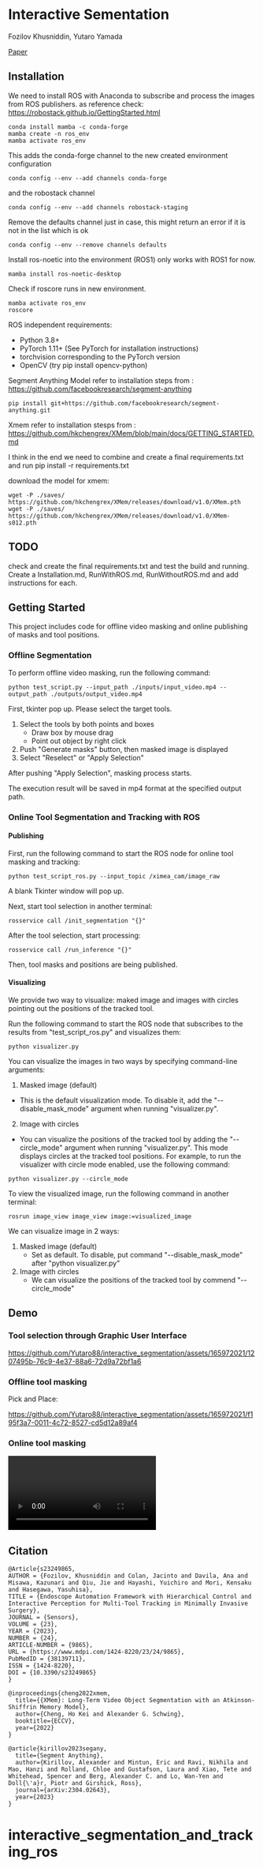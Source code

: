 # Interactive Sementation
Fozilov Khusniddin, Yutaro Yamada

[Paper](https://www.mdpi.com/1424-8220/23/24/9865)

## Installation
We need to install ROS with Anaconda to subscribe and process the images from ROS publishers. as reference check: https://robostack.github.io/GettingStarted.html

```
conda install mamba -c conda-forge
mamba create -n ros_env
mamba activate ros_env
```

This adds the conda-forge channel to the new created environment configuration 
```
conda config --env --add channels conda-forge
```

and the robostack channel

```
conda config --env --add channels robostack-staging
```

Remove the defaults channel just in case, this might return an error if it is not in the list which is ok
```
conda config --env --remove channels defaults
```

Install ros-noetic into the environment (ROS1) only works with ROS1 for now.
```
mamba install ros-noetic-desktop
```

Check if roscore runs in new environment.

```
mamba activate ros_env
roscore
```


ROS independent requirements:
- Python 3.8+
- PyTorch 1.11+ (See PyTorch for installation instructions)
- torchvision corresponding to the PyTorch version
- OpenCV (try pip install opencv-python)

Segment Anything Model refer to installation steps from : https://github.com/facebookresearch/segment-anything
```
pip install git+https://github.com/facebookresearch/segment-anything.git
```

Xmem refer to installation stesps from : https://github.com/hkchengrex/XMem/blob/main/docs/GETTING_STARTED.md

I think in the end we need to combine and create a final requirements.txt and run pip install -r requirements.txt

download the model for xmem: 
```
wget -P ./saves/ https://github.com/hkchengrex/XMem/releases/download/v1.0/XMem.pth
wget -P ./saves/ https://github.com/hkchengrex/XMem/releases/download/v1.0/XMem-s012.pth
```
## TODO
check and create the final requirements.txt and test the build and running.
Create a Installation.md, RunWithROS.md, RunWithoutROS.md and add instructions for each.

## Getting Started
This project includes code for offline video masking and online publishing of masks and tool positions.

### Offline Segmentation
To perform offline video masking, run the following command:
```
python test_script.py --input_path ./inputs/input_video.mp4 --output_path ./outputs/output_video.mp4
```
First, tkinter pop up. Please select the target tools.

1.  Select the tools by both points and boxes
    * Draw box by mouse drag 
    * Point out object by right click
1. Push "Generate masks" button, then masked image is displayed
1. Select "Reselect" or "Apply Selection"

After pushing "Apply Selection", masking process starts.

The execution result will be saved in mp4 format at the specified output path.

### Online Tool Segmentation and Tracking with ROS
#### Publishing
First, run the following command to start the ROS node for online tool masking and tracking:
```
python test_script_ros.py --input_topic /ximea_cam/image_raw
```
A blank Tkinter window will pop up.

Next, start tool selection in another terminal:
```
rosservice call /init_segmentation "{}"
```
After the tool selection, start processing:
```
rosservice call /run_inference "{}"
```
Then, tool masks and positions are being published.

#### Visualizing
We provide two way to visualize: maked image and images with circles pointing out the positions of the tracked tool.

Run the following command to start the ROS node that subscribes to the results from "test_script_ros.py" and visualizes them:
```
python visualizer.py
```
You can visualize the images in two ways by specifying command-line arguments:
1. Masked image (default)
* This is the default visualization mode. To disable it, add the "--disable_mask_mode" argument when running "visualizer.py".
2. Image with circles
* You can visualize the positions of the tracked tool by adding the "--circle_mode" argument when running "visualizer.py". This mode displays circles at the tracked tool positions.
For example, to run the visualizer with circle mode enabled, use the following command:
```
python visualizer.py --circle_mode
```
To view the visualized image, run the following command in another terminal:
```
rosrun image_view image_view image:=visualized_image
```
We can visualize image in 2 ways:
1. Masked image (default)
    * Set as default. To disable, put command "--disable_mask_mode" after "python visualizer.py"
1. Image with circles
    * We can visualize the positions of the tracked tool by commend "--circle_mode"

## Demo
### Tool selection through Graphic User Interface



https://github.com/Yutaro88/interactive_segmentation/assets/165972021/1207495b-76c9-4e37-88a6-72d9a72bf1a6



### Offline tool masking

Pick and Place:

https://github.com/Yutaro88/interactive_segmentation/assets/165972021/f195f3a7-0011-4c72-8527-cd5d12a89af4


### Online tool masking
![Online tool masking](assets/online_tool_masking.mp4)

## Citation
```
@Article{s23249865,
AUTHOR = {Fozilov, Khusniddin and Colan, Jacinto and Davila, Ana and Misawa, Kazunari and Qiu, Jie and Hayashi, Yuichiro and Mori, Kensaku and Hasegawa, Yasuhisa},
TITLE = {Endoscope Automation Framework with Hierarchical Control and Interactive Perception for Multi-Tool Tracking in Minimally Invasive Surgery},
JOURNAL = {Sensors},
VOLUME = {23},
YEAR = {2023},
NUMBER = {24},
ARTICLE-NUMBER = {9865},
URL = {https://www.mdpi.com/1424-8220/23/24/9865},
PubMedID = {38139711},
ISSN = {1424-8220},
DOI = {10.3390/s23249865}
}

@inproceedings{cheng2022xmem,
  title={{XMem}: Long-Term Video Object Segmentation with an Atkinson-Shiffrin Memory Model},
  author={Cheng, Ho Kei and Alexander G. Schwing},
  booktitle={ECCV},
  year={2022}
}

@article{kirillov2023segany,
  title={Segment Anything},
  author={Kirillov, Alexander and Mintun, Eric and Ravi, Nikhila and Mao, Hanzi and Rolland, Chloe and Gustafson, Laura and Xiao, Tete and Whitehead, Spencer and Berg, Alexander C. and Lo, Wan-Yen and Doll{\'a}r, Piotr and Girshick, Ross},
  journal={arXiv:2304.02643},
  year={2023}
}

```
# interactive_segmentation_and_tracking_ros
